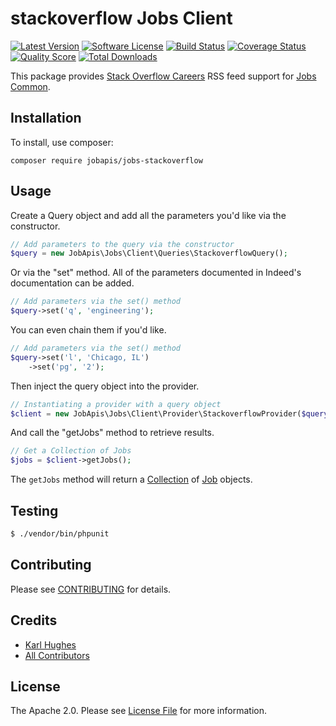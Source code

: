 # stackoverflow Jobs Client

[![Latest Version](https://img.shields.io/github/release/jobapis/jobs-stackoverflow.svg?style=flat-square)](https://github.com/jobapis/jobs-stackoverflow/releases)
[![Software License](https://img.shields.io/badge/license-APACHE%202.0-brightgreen.svg?style=flat-square)](LICENSE.md)
[![Build Status](https://img.shields.io/travis/jobapis/jobs-stackoverflow/master.svg?style=flat-square&1)](https://travis-ci.org/jobapis/jobs-stackoverflow)
[![Coverage Status](https://img.shields.io/scrutinizer/coverage/g/jobapis/jobs-stackoverflow.svg?style=flat-square)](https://scrutinizer-ci.com/g/jobapis/jobs-stackoverflow/code-structure)
[![Quality Score](https://img.shields.io/scrutinizer/g/jobapis/jobs-stackoverflow.svg?style=flat-square)](https://scrutinizer-ci.com/g/jobapis/jobs-stackoverflow)
[![Total Downloads](https://img.shields.io/packagist/dt/jobapis/jobs-stackoverflow.svg?style=flat-square)](https://packagist.org/packages/jobapis/jobs-stackoverflow)

This package provides [Stack Overflow Careers](https://stackoverflow.com/jobs) RSS feed support for [Jobs Common](https://github.com/jobapis/jobs-common).

## Installation

To install, use composer:

```
composer require jobapis/jobs-stackoverflow
```

## Usage
Create a Query object and add all the parameters you'd like via the constructor.
 
```php
// Add parameters to the query via the constructor
$query = new JobApis\Jobs\Client\Queries\StackoverflowQuery();
```

Or via the "set" method. All of the parameters documented in Indeed's documentation can be added.

```php
// Add parameters via the set() method
$query->set('q', 'engineering');
```

You can even chain them if you'd like.

```php
// Add parameters via the set() method
$query->set('l', 'Chicago, IL')
    ->set('pg', '2');
```
 
Then inject the query object into the provider.

```php
// Instantiating a provider with a query object
$client = new JobApis\Jobs\Client\Provider\StackoverflowProvider($query);
```

And call the "getJobs" method to retrieve results.

```php
// Get a Collection of Jobs
$jobs = $client->getJobs();
```

The `getJobs` method will return a [Collection](https://github.com/jobapis/jobs-common/blob/master/src/Collection.php) of [Job](https://github.com/jobapis/jobs-common/blob/master/src/Job.php) objects.

## Testing

``` bash
$ ./vendor/bin/phpunit
```

## Contributing

Please see [CONTRIBUTING](https://github.com/jobapis/jobs-stackoverflow/blob/master/CONTRIBUTING.md) for details.


## Credits

- [Karl Hughes](https://github.com/karllhughes)
- [All Contributors](https://github.com/jobapis/jobs-stackoverflow/contributors)


## License

The Apache 2.0. Please see [License File](https://github.com/jobapis/jobs-stackoverflow/blob/master/LICENSE) for more information.
